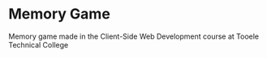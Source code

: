# Memory Game

Memory game made in the Client-Side Web Development course at Tooele Technical College
